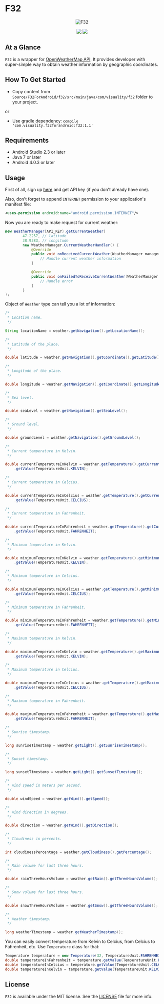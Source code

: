 # F32

<p align="center" >
  <img src="https://github.com/igormatyushkin014/F32-for-Android/raw/master/Images/logo_500_500.png" alt="F32" title="F32">
</p>

<p align="center">
  <a href="https://swift.org"><img src="https://img.shields.io/badge/java-7-orange.svg?style=flat"></a>
  <a href="https://tldrlegal.com/license/mit-license"><img src="https://img.shields.io/badge/License-MIT-blue.svg?style=flat"></a>
</p>

## At a Glance

`F32` is a wrapper for [OpenWeatherMap API](http://openweathermap.org/api). It provides developer with super-simple way to obtain weather information by geographic coordinates.

## How To Get Started

- Copy content from `Source/F32ForAndroid/f32/src/main/java/com/visuality/f32` folder to your project.

or

- Use gradle dependency: `compile 'com.visuality.f32forandroid:f32:1.1'`

## Requirements

* Android Studio 2.3 or later
* Java 7 or later
* Android 4.0.3 or later

## Usage

First of all, sign up [here](http://openweathermap.org) and get API key (if you don't already have one).

Also, don't forget to append `INTERNET` permission to your application's manifest file:

```xml
<uses-permission android:name="android.permission.INTERNET"/>
```

Now you are ready to make request for current weather:

```java
new WeatherManager(API_KEY).getCurrentWeather(
        47.2257, // latitude
        38.9383, // longitude
        new WeatherManager.CurrentWeatherHandler() {
            @Override
            public void onReceivedCurrentWeather(WeatherManager manager, Weather weather) {
                // Handle current weather information
            }

            @Override
            public void onFailedToReceiveCurrentWeather(WeatherManager manager) {
                // Handle error
            }
        }
);
```

Object of `Weather` type can tell you a lot of information:

```java
/*
 * Location name.
 */

String locationName = weather.getNavigation().getLocationName();

/*
 * Latitude of the place.
 */

double latitude = weather.getNavigation().getCoordinate().getLatitude();

/*
 * Longitude of the place.
 */

double longitude = weather.getNavigation().getCoordinate().getLongitude();

/*
 * Sea level.
 */

double seaLevel = weather.getNavigation().getSeaLevel();

/*
 * Ground level.
 */

double groundLevel = weather.getNavigation().getGroundLevel();

/*
 * Current temperature in Kelvin.
 */

double currentTemperatureInKelvin = weather.getTemperature().getCurrent()
    .getValue(TemperatureUnit.KELVIN);

/*
 * Current temperature in Celcius.
 */

double currentTemperatureInCelcius = weather.getTemperature().getCurrent()
    .getValue(TemperatureUnit.CELCIUS);

/*
 * Current temperature in Fahrenheit.
 */

double currentTemperatureInFahrenheit = weather.getTemperature().getCurrent()
    .getValue(TemperatureUnit.FAHRENHEIT);

/*
 * Minimum temperature in Kelvin.
 */

double minimumTemperatureInKelvin = weather.getTemperature().getMinimum()
    .getValue(TemperatureUnit.KELVIN);

/*
 * Minimum temperature in Celcius.
 */

double minimumTemperatureInCelcius = weather.getTemperature().getMinimum()
    .getValue(TemperatureUnit.CELCIUS);

/*
 * Minimum temperature in Fahrenheit.
 */

double minimumTemperatureInFahrenheit = weather.getTemperature().getMinimum()
    .getValue(TemperatureUnit.FAHRENHEIT);

/*
 * Maximum temperature in Kelvin.
 */

double maximumTemperatureInKelvin = weather.getTemperature().getMaximum()
    .getValue(TemperatureUnit.KELVIN);

/*
 * Maximum temperature in Celcius.
 */

double maximumTemperatureInCelcius = weather.getTemperature().getMaximum()
    .getValue(TemperatureUnit.CELCIUS);

/*
 * Maximum temperature in Fahrenheit.
 */

double maximumTemperatureInFahrenheit = weather.getTemperature().getMaximum()
    .getValue(TemperatureUnit.FAHRENHEIT);

/*
 * Sunrise timestamp.
 */

long sunriseTimestamp = weather.getLight().getSunriseTimestamp();

/*
 * Sunset timestamp.
 */

long sunsetTimestamp = weather.getLight().getSunsetTimestamp();

/*
 * Wind speed in meters per second.
 */

double windSpeed = weather.getWind().getSpeed();

/*
 * Wind direction in degrees.
 */

double direction = weather.getWind().getDirection();

/*
 * Cloudiness in percents.
 */

int cloudinessPercentage = weather.getCloudiness().getPercentage();

/*
 * Rain volume for last three hours.
 */

double rainThreeHoursVolume = weather.getRain().getThreeHoursVolume();

/*
 * Snow volume for last three hours.
 */

double snowThreeHoursVolume = weather.getSnow().getThreeHoursVolume();

/*
 * Weather timestamp.
 */

long weatherTimestamp = weather.getWeatherTimestamp();
```

You can easily convert temperature from Kelvin to Celcius, from Celcius to Fahrenheit, etc. Use `Temperature` class for that:

```java
Temperature temperature = new Temperature(32, TemperatureUnit.FAHRENHEIT);
double temperatureInFahrenheit = temperature.getValue(TemperatureUnit.FAHRENHEIT); // 32.0 degrees
double temperatureInCelcius = temperature.getValue(TemperatureUnit.CELCIUS); // 0.0 degrees
double temperatureInKelvin = temperature.getValue(TemperatureUnit.KELVIN); // 273.15 degrees
```

## License

`F32` is available under the MIT license. See the [LICENSE](./LICENSE) file for more info.
